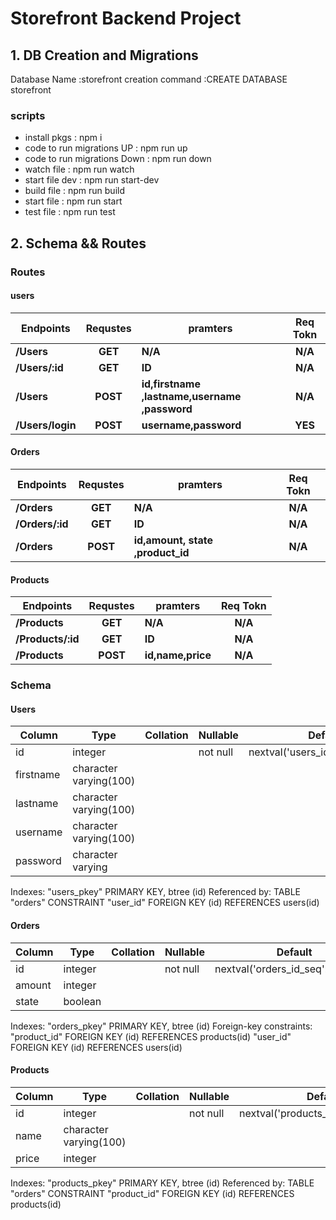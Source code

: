 # Storefront Backend Project

## 1. DB Creation and Migrations

Database Name :storefront
creation command :CREATE DATABASE storefront

### scripts

- install pkgs : npm i
- code to run migrations UP : npm run up
- code to run migrations Down : npm run down
- watch file : npm run watch
- start file dev : npm run start-dev
- build file : npm run build
- start file : npm run start
- test file : npm run test

## 2. Schema && Routes

### Routes

#### users

| Endpoints        | Requstes | pramters                                      | Req Tokn |
| ---------------- | :------: | --------------------------------------------- | :------: |
| **/Users**       | **GET**  | **N/A**                                       | **N/A**  |
| **/Users/:id**   | **GET**  | **ID**                                        | **N/A**  |
| **/Users**       | **POST** | **id,firstname ,lastname,username ,password** | **N/A**  |
| **/Users/login** | **POST** | **username,password**                         | **YES**  |

#### Orders

| Endpoints       | Requstes | pramters                         | Req Tokn |
| --------------- | :------: | -------------------------------- | :------: |
| **/Orders**     | **GET**  | **N/A**                          | **N/A**  |
| **/Orders/:id** | **GET**  | **ID**                           | **N/A**  |
| **/Orders**     | **POST** | **id,amount, state ,product_id** | **N/A**  |

#### Products

| Endpoints         | Requstes | pramters          | Req Tokn |
| ----------------- | :------: | ----------------- | :------: |
| **/Products**     | **GET**  | **N/A**           | **N/A**  |
| **/Products/:id** | **GET**  | **ID**            | **N/A**  |
| **/Products**     | **POST** | **id,name,price** | **N/A**  |

### Schema

#### Users

| Column    | Type                   | Collation | Nullable | Default                           |
| --------- | ---------------------- | --------- | -------- | --------------------------------- |
| id        | integer                |           | not null | nextval('users_id_seq'::regclass) |
| firstname | character varying(100) |           |          |
| lastname  | character varying(100) |           |          |
| username  | character varying(100) |           |          |
| password  | character varying      |           |          |

Indexes:
"users_pkey" PRIMARY KEY, btree (id)
Referenced by:
TABLE "orders" CONSTRAINT "user_id" FOREIGN KEY (id) REFERENCES users(id)

#### Orders

| Column | Type    | Collation | Nullable | Default                            |
| ------ | ------- | --------- | -------- | ---------------------------------- |
| id     | integer |           | not null | nextval('orders_id_seq'::regclass) |
| amount | integer |           |          |
| state  | boolean |           |          |

Indexes:
"orders_pkey" PRIMARY KEY, btree (id)
Foreign-key constraints:
"product_id" FOREIGN KEY (id) REFERENCES products(id)
"user_id" FOREIGN KEY (id) REFERENCES users(id)

#### Products

| Column | Type                   | Collation | Nullable | Default                              |
| ------ | ---------------------- | --------- | -------- | ------------------------------------ |
| id     | integer                |           | not null | nextval('products_id_seq'::regclass) |
| name   | character varying(100) |           |          |
| price  | integer                |           |          |

Indexes:
"products_pkey" PRIMARY KEY, btree (id)
Referenced by:
TABLE "orders" CONSTRAINT "product_id" FOREIGN KEY (id) REFERENCES products(id)

